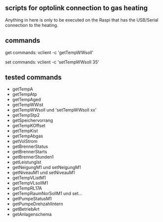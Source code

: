## scripts for optolink connection to gas heating

Anything in here is only to be executed on the Raspi that has the USB/Serial
connection to the heating.

## commands

get commands:
vclient -c 'getTempWWsoll'

set commands:
vclient -c 'setTempWWsoll 35'

## tested commands
- getTempA
- getTempAtp
- getTempAged
- getTempWWist
- getTempWWsoll und 'setTempWWsoll xx'
- getTempStp2
- getSpeichervorrang
- getTempKOffset
- getTempKist
- getTempAbgas
- getVolStrom
- getBrennerStatus
- getBrennerStarts
- getBrennerStunden1
- getLeistungIst
- getNeigungM1 und setNeigungM1
- getNiveauM1 und setNiveauM1
- getTempVListM1
- getTempVLsollM1
- getTempRL17A
- getTempRaumNorSollM1 und set...
- getPumpeStatusM1
- getPumpeDrehzahlIntern
- getBetriebArt
- getAnlagenschema


